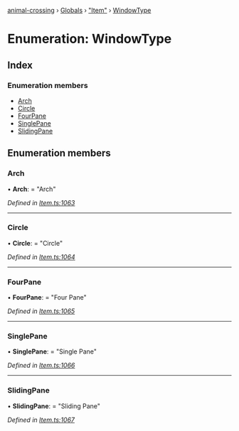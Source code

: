 [animal-crossing](../README.md) › [Globals](../globals.md) › ["Item"](../modules/_item_.md) › [WindowType](_item_.windowtype.md)

# Enumeration: WindowType

## Index

### Enumeration members

* [Arch](_item_.windowtype.md#arch)
* [Circle](_item_.windowtype.md#circle)
* [FourPane](_item_.windowtype.md#fourpane)
* [SinglePane](_item_.windowtype.md#singlepane)
* [SlidingPane](_item_.windowtype.md#slidingpane)

## Enumeration members

###  Arch

• **Arch**: = "Arch"

*Defined in [Item.ts:1063](https://github.com/Norviah/animal-crossing/blob/c9eb585/module/types/Item.ts#L1063)*

___

###  Circle

• **Circle**: = "Circle"

*Defined in [Item.ts:1064](https://github.com/Norviah/animal-crossing/blob/c9eb585/module/types/Item.ts#L1064)*

___

###  FourPane

• **FourPane**: = "Four Pane"

*Defined in [Item.ts:1065](https://github.com/Norviah/animal-crossing/blob/c9eb585/module/types/Item.ts#L1065)*

___

###  SinglePane

• **SinglePane**: = "Single Pane"

*Defined in [Item.ts:1066](https://github.com/Norviah/animal-crossing/blob/c9eb585/module/types/Item.ts#L1066)*

___

###  SlidingPane

• **SlidingPane**: = "Sliding Pane"

*Defined in [Item.ts:1067](https://github.com/Norviah/animal-crossing/blob/c9eb585/module/types/Item.ts#L1067)*
